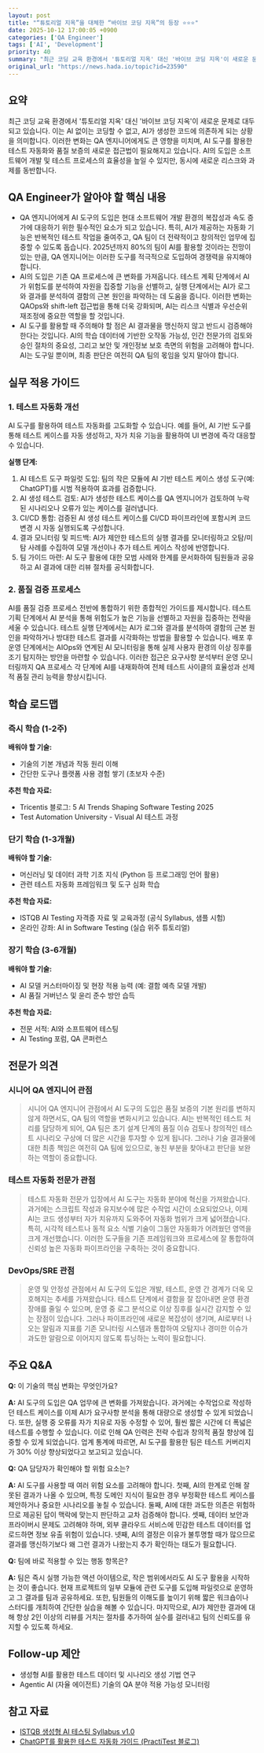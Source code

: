```yaml
---
layout: post
title: "“튜토리얼 지옥”을 대체한 “바이브 코딩 지옥”의 등장 ⭐⭐⭐"
date: 2025-10-12 17:00:05 +0900
categories: ['QA Engineer']
tags: ['AI', 'Development']
priority: 40
summary: "최근 코딩 교육 환경에서 '튜토리얼 지옥' 대신 '바이브 코딩 지옥'이 새로운 문제로 대두되고 있습니다. 이는 AI 없이는 코딩할 수 없고, AI가 생성한 코드에 의존하게 되는 상황을 의미합니다. 이러한 변화는 QA 엔지니어에게도 큰 영향을 미치며, AI 도구를 활용한 테스트 자동화와 품질 보증의 새로운 접근법이 필요해지고 있습니다. AI의 도입은 소프트웨어 개발 및 테스트 프로세스의 효율성을 높일 수 있지만, 동시에 새로운 리스크와 과제를 동반합니다."
original_url: "https://news.hada.io/topic?id=23590"
---
```


## 요약

최근 코딩 교육 환경에서 '튜토리얼 지옥' 대신 '바이브 코딩 지옥'이 새로운 문제로 대두되고 있습니다. 이는 AI 없이는 코딩할 수 없고, AI가 생성한 코드에 의존하게 되는 상황을 의미합니다. 이러한 변화는 QA 엔지니어에게도 큰 영향을 미치며, AI 도구를 활용한 테스트 자동화와 품질 보증의 새로운 접근법이 필요해지고 있습니다. AI의 도입은 소프트웨어 개발 및 테스트 프로세스의 효율성을 높일 수 있지만, 동시에 새로운 리스크와 과제를 동반합니다.

## QA Engineer가 알아야 할 핵심 내용

- QA 엔지니어에게 AI 도구의 도입은 현대 소프트웨어 개발 환경의 복잡성과 속도 증가에 대응하기 위한 필수적인 요소가 되고 있습니다. 특히, AI가 제공하는 자동화 기능은 반복적인 테스트 작업을 줄여주고, QA 팀이 더 전략적이고 창의적인 업무에 집중할 수 있도록 돕습니다. 2025년까지 80%의 팀이 AI를 활용할 것이라는 전망이 있는 만큼, QA 엔지니어는 이러한 도구를 적극적으로 도입하여 경쟁력을 유지해야 합니다.
- AI의 도입은 기존 QA 프로세스에 큰 변화를 가져옵니다. 테스트 계획 단계에서 AI가 위험도를 분석하여 자원을 집중할 기능을 선별하고, 실행 단계에서는 AI가 로그와 결과를 분석하여 결함의 근본 원인을 파악하는 데 도움을 줍니다. 이러한 변화는 QAOps와 shift-left 접근법을 통해 더욱 강화되며, AI는 리스크 식별과 우선순위 재조정에 중요한 역할을 할 것입니다.
- AI 도구를 활용할 때 주의해야 할 점은 AI 결과물을 맹신하지 않고 반드시 검증해야 한다는 것입니다. AI의 학습 데이터에 기반한 오작동 가능성, 인간 전문가의 검토와 승인 절차의 중요성, 그리고 보안 및 개인정보 보호 측면의 위험을 고려해야 합니다. AI는 도구일 뿐이며, 최종 판단은 여전히 QA 팀의 몫임을 잊지 말아야 합니다.

## 실무 적용 가이드

### 1. 테스트 자동화 개선

AI 도구를 활용하여 테스트 자동화를 고도화할 수 있습니다. 예를 들어, AI 기반 도구를 통해 테스트 케이스를 자동 생성하고, 자가 치유 기능을 활용하여 UI 변경에 즉각 대응할 수 있습니다.

**실행 단계:**
1. AI 테스트 도구 파일럿 도입: 팀의 작은 모듈에 AI 기반 테스트 케이스 생성 도구(예: ChatGPT)를 시범 적용하여 효과를 검증합니다.
2. AI 생성 테스트 검토: AI가 생성한 테스트 케이스를 QA 엔지니어가 검토하여 누락된 시나리오나 오류가 있는 케이스를 걸러냅니다.
3. CI/CD 통합: 검증된 AI 생성 테스트 케이스를 CI/CD 파이프라인에 포함시켜 코드 변경 시 자동 실행되도록 구성합니다.
4. 결과 모니터링 및 피드백: AI가 제안한 테스트의 실행 결과를 모니터링하고 오탐/미탐 사례를 수집하여 모델 개선이나 추가 테스트 케이스 작성에 반영합니다.
5. 팀 가이드 마련: AI 도구 활용에 대한 모범 사례와 한계를 문서화하여 팀원들과 공유하고 AI 결과에 대한 리뷰 절차를 공식화합니다.

### 2. 품질 검증 프로세스

AI를 품질 검증 프로세스 전반에 통합하기 위한 종합적인 가이드를 제시합니다. 테스트 기획 단계에서 AI 분석을 통해 위험도가 높은 기능을 선별하고 자원을 집중하는 전략을 세울 수 있습니다. 테스트 실행 단계에서는 AI가 로그와 결과를 분석하여 결함의 근본 원인을 파악하거나 방대한 테스트 결과를 시각화하는 방법을 활용할 수 있습니다. 배포 후 운영 단계에서는 AIOps와 연계된 AI 모니터링을 통해 실제 사용자 환경의 이상 징후를 조기 탐지하는 방안을 마련할 수 있습니다. 이러한 접근은 요구사항 분석부터 운영 모니터링까지 QA 프로세스 각 단계에 AI를 내재화하여 전체 테스트 사이클의 효율성과 선제적 품질 관리 능력을 향상시킵니다.

## 학습 로드맵

### 즉시 학습 (1-2주)

**배워야 할 기술:**
- 기술의 기본 개념과 작동 원리 이해
- 간단한 도구나 플랫폼 사용 경험 쌓기 (초보자 수준)

**추천 학습 자료:**
- Tricentis 블로그: 5 AI Trends Shaping Software Testing 2025
- Test Automation University - Visual AI 테스트 과정

### 단기 학습 (1-3개월)

**배워야 할 기술:**
- 머신러닝 및 데이터 과학 기초 지식 (Python 등 프로그래밍 언어 활용)
- 관련 테스트 자동화 프레임워크 및 도구 심화 학습

**추천 학습 자료:**
- ISTQB AI Testing 자격증 자료 및 교육과정 (공식 Syllabus, 샘플 시험)
- 온라인 강좌: AI in Software Testing (실습 위주 튜토리얼)

### 장기 학습 (3-6개월)

**배워야 할 기술:**
- AI 모델 커스터마이징 및 현장 적용 능력 (예: 결함 예측 모델 개발)
- AI 품질 거버넌스 및 윤리 준수 방안 습득

**추천 학습 자료:**
- 전문 서적: AI와 소프트웨어 테스팅
- AI Testing 포럼, QA 콘퍼런스

## 전문가 의견

### 시니어 QA 엔지니어 관점

> 시니어 QA 엔지니어 관점에서 AI 도구의 도입은 품질 보증의 기본 원리를 변하지 않게 하면서도, QA 팀의 역할을 변화시키고 있습니다. AI는 반복적인 테스트 처리를 담당하게 되어, QA 팀은 초기 설계 단계의 품질 이슈 검토나 창의적인 테스트 시나리오 구상에 더 많은 시간을 투자할 수 있게 됩니다. 그러나 기술 결과물에 대한 최종 책임은 여전히 QA 팀에 있으므로, 놓친 부분을 찾아내고 판단을 보완하는 역할이 중요합니다.

### 테스트 자동화 전문가 관점

> 테스트 자동화 전문가 입장에서 AI 도구는 자동화 분야에 혁신을 가져왔습니다. 과거에는 스크립트 작성과 유지보수에 많은 수작업 시간이 소요되었으나, 이제 AI는 코드 생성부터 자가 치유까지 도와주어 자동화 범위가 크게 넓어졌습니다. 특히, 시각적 테스트나 동적 요소 식별 기술이 그동안 자동화가 어려웠던 영역을 크게 개선했습니다. 이러한 도구들을 기존 프레임워크와 프로세스에 잘 통합하여 신뢰성 높은 자동화 파이프라인을 구축하는 것이 중요합니다.

### DevOps/SRE 관점

> 운영 및 안정성 관점에서 AI 도구의 도입은 개발, 테스트, 운영 간 경계가 더욱 모호해지는 추세를 가져왔습니다. 테스트 단계에서 결함을 잘 잡아내면 운영 환경 장애를 줄일 수 있으며, 운영 중 로그 분석으로 이상 징후를 실시간 감지할 수 있는 장점이 있습니다. 그러나 파이프라인에 새로운 복잡성이 생기며, AI로부터 나오는 알림과 지표를 기존 모니터링 시스템과 통합하여 오탐지나 경미한 이슈가 과도한 알람으로 이어지지 않도록 튜닝하는 노력이 필요합니다.

## 주요 Q&A

**Q:** 이 기술의 핵심 변화는 무엇인가요?

**A:** AI 도구의 도입은 QA 업무에 큰 변화를 가져왔습니다. 과거에는 수작업으로 작성하던 테스트 케이스를 이제 AI가 요구사항 분석을 통해 대량으로 생성할 수 있게 되었습니다. 또한, 실행 중 오류를 자가 치유로 자동 수정할 수 있어, 훨씬 짧은 시간에 더 폭넓은 테스트를 수행할 수 있습니다. 이로 인해 QA 인력은 전략 수립과 창의적 품질 향상에 집중할 수 있게 되었습니다. 업계 통계에 따르면, AI 도구를 활용한 팀은 테스트 커버리지가 30% 이상 향상되었다고 보고되고 있습니다.

**Q:** QA 담당자가 확인해야 할 위험 요소는?

**A:** AI 도구를 사용할 때 여러 위험 요소를 고려해야 합니다. 첫째, AI의 한계로 인해 잘못된 결과가 나올 수 있으며, 특정 도메인 지식이 필요한 경우 부정확한 테스트 케이스를 제안하거나 중요한 시나리오를 놓칠 수 있습니다. 둘째, AI에 대한 과도한 의존은 위험하므로 제공된 답이 맥락에 맞는지 판단하고 교차 검증해야 합니다. 셋째, 데이터 보안과 프라이버시 문제도 고려해야 하며, 외부 클라우드 서비스에 민감한 테스트 데이터를 업로드하면 정보 유출 위험이 있습니다. 넷째, AI의 결정은 이유가 불투명할 때가 많으므로 결과를 맹신하기보다 왜 그런 결과가 나왔는지 추가 확인하는 태도가 필요합니다.

**Q:** 팀에 바로 적용할 수 있는 행동 항목은?

**A:** 팀은 즉시 실행 가능한 액션 아이템으로, 작은 범위에서라도 AI 도구 활용을 시작하는 것이 좋습니다. 현재 프로젝트의 일부 모듈에 관련 도구를 도입해 파일럿으로 운영하고 그 결과를 팀과 공유하세요. 또한, 팀원들의 이해도를 높이기 위해 짧은 워크숍이나 스터디를 개최하여 간단한 실습을 해볼 수 있습니다. 마지막으로, AI가 제안한 결과에 대해 항상 2인 이상의 리뷰를 거치는 절차를 추가하여 실수를 걸러내고 팀의 신뢰도를 유지할 수 있도록 하세요.

## Follow-up 제안

- 생성형 AI를 활용한 테스트 데이터 및 시나리오 생성 기법 연구
- Agentic AI (자율 에이전트) 기술의 QA 분야 적용 가능성 모니터링

## 참고 자료

- [ISTQB 생성형 AI 테스팅 Syllabus v1.0](https://www.istqb.org/downloads/category/2-syllabi.html)
- [ChatGPT를 활용한 테스트 자동화 가이드 (PractiTest 블로그)](https://www.practitest.com/resource-center/blog/chatgpt-prompts-for-software-testing/)
